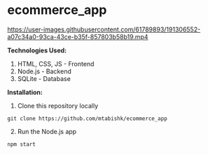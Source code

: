 ﻿# ecommerce_app
 

https://user-images.githubusercontent.com/61789893/191306552-a07c34a0-93ca-43ce-b35f-857803b58b19.mp4


 
**Technologies Used:**
 1. HTML, CSS, JS - Frontend
 2. Node.js - Backend
 3. SQLite - Database
 
**Installation:**
1. Clone this repository locally
```
git clone https://github.com/mtabishk/ecommerce_app
```
2. Run the Node.js app
```
npm start
```
